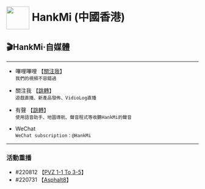 # [<img src="https://www.hankmi.com/favicon.ico" width="60" height="60" align="center" />](https://www.hankmi.com/hk) HankMi (中國香港)

## 🎬HankMi·自媒體  

***

* 嗶哩嗶哩 【[關注我](https://space.bilibili.com/400656980)】  
`我們的視頻不容錯過`  

* 關注我 【[跳轉](https://live.bilibili.com/25463078)】  
`遊戲直播、新產品發佈、VidioLog直播`  

* 有聲 【[跳轉](https://www.hankmi.com/en/service_not_available)】  
`使用語音助手、地圖導航、聲音程式等收聽HankMi的聲音`  

* WeChat  
`WeChat subscription：@HankMi`

***

### 活動重播 
* #220812 【[PVZ 1-1 To 3-5](https://www.bilibili.com/video/BV1pd4y1K7YS/)】
* #220731 【[Asphalt8](https://www.bilibili.com/video/BV19a411Z7DQ)】
